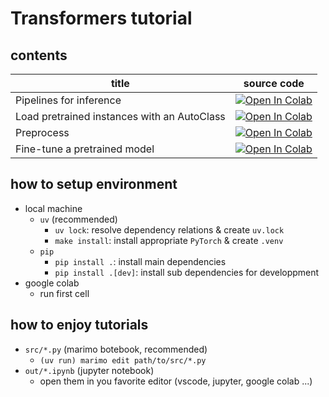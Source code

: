 # Transformers tutorial

## contents
| title | source code |
| --- | --- |
| Pipelines for inference | [![Open In Colab](https://colab.research.google.com/assets/colab-badge.svg)](https://colab.research.google.com/github/nattyo1226/hf_tutorial/blob/main/out/pipelines.ipynb) |
| Load pretrained instances with an AutoClass | [![Open In Colab](https://colab.research.google.com/assets/colab-badge.svg)](https://colab.research.google.com/github/nattyo1226/hf_tutorial/blob/main/out/autoclass.ipynb) |
| Preprocess | [![Open In Colab](https://colab.research.google.com/assets/colab-badge.svg)](https://colab.research.google.com/github/nattyo1226/hf_tutorial/blob/main/out/preprocess.ipynb) |
| Fine-tune a pretrained model | [![Open In Colab](https://colab.research.google.com/assets/colab-badge.svg)](https://colab.research.google.com/github/nattyo1226/hf_tutorial/blob/main/out/finetune.ipynb) |

## how to setup environment
- local machine
    - `uv` (recommended)
        - `uv lock`: resolve dependency relations & create `uv.lock`
        - `make install`: install appropriate `PyTorch` & create `.venv`
    - `pip`
        - `pip install .`: install main dependencies
        - `pip install .[dev]`: install sub dependencies for developpment
- google colab
    - run first cell

## how to enjoy tutorials
- `src/*.py` (marimo botebook, recommended)
    - `(uv run) marimo edit path/to/src/*.py`
- `out/*.ipynb` (jupyter notebook)
    - open them in you favorite editor (vscode, jupyter, google colab ...)
